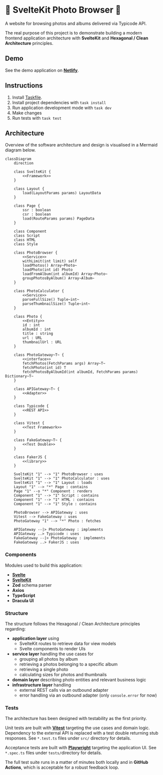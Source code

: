 # 🌅 SvelteKit Photo Browser 🌉

A website for browsing photos and albums delivered via Typicode API.

The real purpose of this project is to demonstrate building a modern frontend application architecture with **SvelteKit** and **Hexagonal / Clean Architecture** principles.

<!-- TODO: Add blog post series link here -->

## Demo

See the demo application on [**Netlify**](https://sveltekit-photo-browser.netlify.app/).

## Instructions

1. Install [Taskfile](https://taskfile.dev/installation).
2. Install project dependencies with `task install`
3. Run application development mode with `task dev`
4. Make changes
5. Run tests with `task test`

## Architecture

Overview of the software architecture and design is visualised in a Mermaid diagram below.

```mermaid
classDiagram
    direction

    class SvelteKit {
        <<Framework>>
    }

    class Layout {
        load(LayoutParams params) LayoutData
    }

    class Page {
        ssr : boolean
        csr : boolean
        load(RouteParams params) PageData
    }

    class Component
    class Script
    class HTML
    class Style

    class PhotoBrowser {
        <<Service>>
        withLimit(int limit) self
        loadPhotos() Array~Photo~
        loadPhoto(int id) Photo
        loadFromAlbum(int albumId) Array~Photo~
        groupPhotosByAlbum() Array~Album~
    }

    class PhotoCalculator {
        <<Service>>
        parseFullSize() Tuple~int~
        parseThumbnailSize() Tuple~int~
    }

    class Photo {
        <<Entity>>
        id : int
        albumId : int
        title : string
        url : URL
        thumbnailUrl : URL
    }

    class PhotoGateway~T~ {
        <<interface>>
        fetchPhotos(FetchParams args) Array~T~
	    fetchPhoto(int id) T
	    fetchPhotosByAlbumId(int albumId, FetchParams params) Dictionary~T~
    }

    class APIGateway~T~ {
        <<Adapter>>
    }

    class Typicode {
        <<REST API>>
    }

    class Vitest {
        <<Test Framework>>
    }

    class FakeGateway~T~ {
        <<Test Double>>
    }

    class FakerJS {
        <<library>>
    }

    SvelteKit "1" --> "1" PhotoBrowser : uses
    SvelteKit "1" --> "1" PhotoCalculator : uses
    SvelteKit "1" --> "1" Layout : loads
    Layout "1" --> "*" Page : contains
    Page "1" --o "*" Component : renders
    Component "1" --> "1" Script : contains
    Component "1" --> "1" HTML : contains
    Component "1" --> "1" Style : contains

    PhotoBrowser --> APIGateway : uses
    Vitest --> FakeGateway : uses
    PhotoGateway "1" --> "*" Photo : fetches

    APIGateway --|> PhotoGateway : implements
    APIGateway ..> Typicode : uses
    FakeGateway --|> PhotoGateway : implements
    FakeGateway ..> FakerJS : uses
```

### Components

Modules used to build this application:

- [**Svelte**](https://svelte.dev/)
- [**SvelteKit**](https://kit.svelte.dev/)
- **Zod** schema parser
- **Axios**
- **TypeScript**
- **Dracula UI**

### Structure

The structure follows the Hexagonal / Clean Architecture principles regarding:

- **application layer** using
  - SvelteKit routes to retrieve data for view models
  - Svelte components to render UIs
- **service layer** handling the use cases for
  - grouping all photos by album
  - retrieving a photos belonging to a specific album
  - retrieving a single photo
  - calculating sizes for photos and thumbnails
- **domain layer** describing photo entities and relevant business logic
- **infrastructure layer** handling
  - external REST calls via an outbound adapter
  - error handling via an outbound adapter (only `console.error` for now)

### Tests

The architecture has been designed with testability as the first priority.

Unit tests are built with [**Vitest**](https://vitest.dev/) targeting the use cases and domain logic. Dependency to the external API is replaced with a test double returning stub responses. See `*.test.ts` files under `src/` directory for details.

Acceptance tests are built with [**Playwright**](https://playwright.dev/) targeting the application UI. See `*.spec.ts` files under `tests/`directory for details.

The full test suite runs in a matter of minutes both locally and in **GitHub Actions**, which is acceptable for a robust feedback loop.
